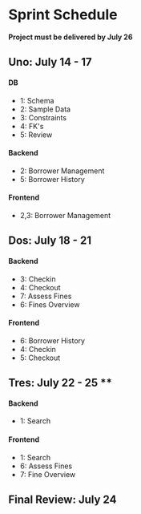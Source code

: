 # Sprint Schedule

**Project must be delivered by July 26**

## Uno: July 14 - 17

#### DB

* 1: Schema
* 2: Sample Data
* 3: Constraints
* 4: FK's
* 5: Review

#### Backend

* 2: Borrower Management
* 5: Borrower History

#### Frontend

* 2,3: Borrower Management

## Dos: July 18 - 21

#### Backend

* 3: Checkin
* 4: Checkout
* 7: Assess Fines
* 6: Fines Overview

#### Frontend

* 6: Borrower History
* 4: Checkin
* 5: Checkout

## Tres: July 22 - 25 **

#### Backend

* 1: Search

#### Frontend

* 1: Search
* 6: Assess Fines
* 7: Fine Overview

## Final Review: July 24

